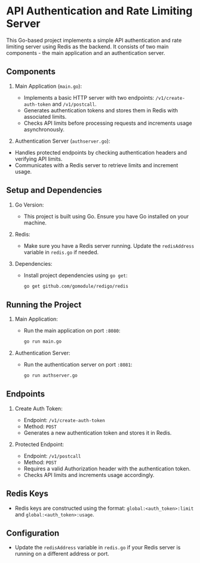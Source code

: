# API Authentication and Rate Limiting Server

This Go-based project implements a simple API authentication and rate limiting server using Redis as the backend. It consists of two main components - the main application and an authentication server.

## Components

1. Main Application (`main.go`):
   - Implements a basic HTTP server with two endpoints: `/v1/create-auth-token` and `/v1/postcall`.
   - Generates authentication tokens and stores them in Redis with associated limits.
   - Checks API limits before processing requests and increments usage asynchronously.

2.  Authentication Server (`authserver.go`):
   - Handles protected endpoints by checking authentication headers and verifying API limits.
   - Communicates with a Redis server to retrieve limits and increment usage.

## Setup and Dependencies

1. Go Version:
   - This project is built using Go. Ensure you have Go installed on your machine.

2. Redis:
   - Make sure you have a Redis server running. Update the `redisAddress` variable in `redis.go` if needed.

3. Dependencies:
   - Install project dependencies using `go get`:
     ```bash
     go get github.com/gomodule/redigo/redis
     ```

## Running the Project

1. Main Application:
   - Run the main application on port `:8080`:
     ```bash
     go run main.go
     ```

2. Authentication Server:
   - Run the authentication server on port `:8081`:
     ```bash
     go run authserver.go
     ```

## Endpoints

1. Create Auth Token:
   - Endpoint: `/v1/create-auth-token`
   - Method: `POST`
   - Generates a new authentication token and stores it in Redis.

2. Protected Endpoint:
   - Endpoint: `/v1/postcall`
   - Method: `POST`
   - Requires a valid Authorization header with the authentication token.
   - Checks API limits and increments usage accordingly.

## Redis Keys

- Redis keys are constructed using the format: `global:<auth_token>:limit` and `global:<auth_token>:usage`.

## Configuration

- Update the `redisAddress` variable in `redis.go` if your Redis server is running on a different address or port.

